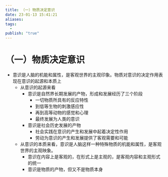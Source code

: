 ```yaml
---
title: （一）物质决定意识
date: 23-01-13 15:41:21
aliases: 
tags:
  - 
publish: "true"
---
```


# （一）物质决定意识

- 意识是人脑的机能和属性，是客观世界的主观印象。物质对意识的决定作用表现在意识的起源和本质上
	- 从意识的起源来看
		- 意识是自然界长期发展的产物，形成和发展经历了三个阶段
			- 一切物质所具有的反应特性
			- 到低等生物的刺激感应性
			- 再到高等动物的感觉和心理
			- 最终发展为人类的意识
		- 意识是社会历史发展的产物
			- 社会实践在意识的产生和发展中起着决定性作用
			- 劳动为意识的产生和发展提供了客观需要和可能
	- 从意识的本质来看，意识是人脑这样一种特殊物质的机能和属性，是客观世界的主观映象。
		- 意识在内容上是客观的，在形式上是主观的，是客观内容和主观形式的统一
		- 意识是物质的产物，但又不是物质本身